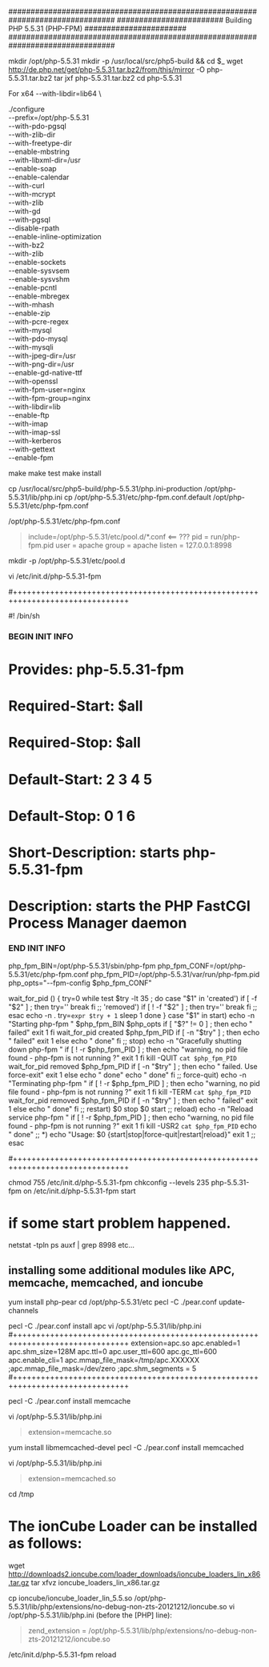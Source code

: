 ################################################################################
########################  Building PHP 5.5.31 (PHP-FPM)  #######################
################################################################################

mkdir /opt/php-5.5.31
mkdir -p /usr/local/src/php5-build && cd $_
wget http://de.php.net/get/php-5.5.31.tar.bz2/from/this/mirror -O php-5.5.31.tar.bz2
tar jxf php-5.5.31.tar.bz2
cd php-5.5.31

For x64 --with-libdir=lib64 \

./configure \
--prefix=/opt/php-5.5.31 \
--with-pdo-pgsql \
--with-zlib-dir \
--with-freetype-dir \
--enable-mbstring \
--with-libxml-dir=/usr \
--enable-soap \
--enable-calendar \
--with-curl \
--with-mcrypt \
--with-zlib \
--with-gd \
--with-pgsql \
--disable-rpath \
--enable-inline-optimization \
--with-bz2 \
--with-zlib \
--enable-sockets \
--enable-sysvsem \
--enable-sysvshm \
--enable-pcntl \
--enable-mbregex \
--with-mhash \
--enable-zip \
--with-pcre-regex \
--with-mysql \
--with-pdo-mysql \
--with-mysqli \
--with-jpeg-dir=/usr \
--with-png-dir=/usr \
--enable-gd-native-ttf \
--with-openssl \
--with-fpm-user=nginx \
--with-fpm-group=nginx \
--with-libdir=lib \
--enable-ftp \
--with-imap \
--with-imap-ssl \
--with-kerberos \
--with-gettext \
--enable-fpm

make
make test
make install

cp /usr/local/src/php5-build/php-5.5.31/php.ini-production /opt/php-5.5.31/lib/php.ini
cp /opt/php-5.5.31/etc/php-fpm.conf.default /opt/php-5.5.31/etc/php-fpm.conf

/opt/php-5.5.31/etc/php-fpm.conf
>include=/opt/php-5.5.31/etc/pool.d/*.conf  <== ???
>pid = run/php-fpm.pid
>user = apache
>group = apache
>listen = 127.0.0.1:8998


 mkdir -p /opt/php-5.5.31/etc/pool.d


vi /etc/init.d/php-5.5.31-fpm

#+++++++++++++++++++++++++++++++++++++++++++++++++++++++++++++++++++++++++++++++

#! /bin/sh
### BEGIN INIT INFO
# Provides:          php-5.5.31-fpm
# Required-Start:    $all
# Required-Stop:     $all
# Default-Start:     2 3 4 5
# Default-Stop:      0 1 6
# Short-Description: starts php-5.5.31-fpm
# Description:       starts the PHP FastCGI Process Manager daemon
### END INIT INFO
php_fpm_BIN=/opt/php-5.5.31/sbin/php-fpm
php_fpm_CONF=/opt/php-5.5.31/etc/php-fpm.conf
php_fpm_PID=/opt/php-5.5.31/var/run/php-fpm.pid
php_opts="--fpm-config $php_fpm_CONF"

wait_for_pid () {
        try=0
        while test $try -lt 35 ; do
                case "$1" in
                        'created')
                        if [ -f "$2" ] ; then
                                try=''
                                break
                        fi
                        ;;
                        'removed')
                        if [ ! -f "$2" ] ; then
                                try=''
                                break
                        fi
                        ;;
                esac
                echo -n .
                try=`expr $try + 1`
                sleep 1
        done
}
case "$1" in
        start)
                echo -n "Starting php-fpm "
                $php_fpm_BIN $php_opts
                if [ "$?" != 0 ] ; then
                        echo " failed"
                        exit 1
                fi
                wait_for_pid created $php_fpm_PID
                if [ -n "$try" ] ; then
                        echo " failed"
                        exit 1
                else
                        echo " done"
                fi
        ;;
        stop)
                echo -n "Gracefully shutting down php-fpm "
                if [ ! -r $php_fpm_PID ] ; then
                        echo "warning, no pid file found - php-fpm is not running ?"
                        exit 1
                fi
                kill -QUIT `cat $php_fpm_PID`
                wait_for_pid removed $php_fpm_PID
                if [ -n "$try" ] ; then
                        echo " failed. Use force-exit"
                        exit 1
                else
                        echo " done"
                       echo " done"
                fi
        ;;
        force-quit)
                echo -n "Terminating php-fpm "
                if [ ! -r $php_fpm_PID ] ; then
                        echo "warning, no pid file found - php-fpm is not running ?"
                        exit 1
                fi
                kill -TERM `cat $php_fpm_PID`
                wait_for_pid removed $php_fpm_PID
                if [ -n "$try" ] ; then
                        echo " failed"
                        exit 1
                else
                        echo " done"
                fi
        ;;
        restart)
                $0 stop
                $0 start
        ;;
        reload)
                echo -n "Reload service php-fpm "
                if [ ! -r $php_fpm_PID ] ; then
                        echo "warning, no pid file found - php-fpm is not running ?"
                        exit 1
                fi
                kill -USR2 `cat $php_fpm_PID`
                echo " done"
        ;;
        *)
                echo "Usage: $0 {start|stop|force-quit|restart|reload}"
                exit 1
        ;;
esac

#+++++++++++++++++++++++++++++++++++++++++++++++++++++++++++++++++++++++++++++++


chmod 755 /etc/init.d/php-5.5.31-fpm
chkconfig --levels 235 php-5.5.31-fpm on
/etc/init.d/php-5.5.31-fpm start

# if some start problem happened.
netstat -tpln
ps auxf | grep 8998
etc...

## installing some additional modules like APC, memcache, memcached, and ioncube
yum install php-pear
cd /opt/php-5.5.31/etc
pecl -C ./pear.conf update-channels

pecl -C ./pear.conf install apc
vi /opt/php-5.5.31/lib/php.ini
#+++++++++++++++++++++++++++++++++++++++++++++++++++++++++++++++++++++++++++++++
extension=apc.so
apc.enabled=1
apc.shm_size=128M
apc.ttl=0
apc.user_ttl=600
apc.gc_ttl=600
apc.enable_cli=1
apc.mmap_file_mask=/tmp/apc.XXXXXX
;apc.mmap_file_mask=/dev/zero
;apc.shm_segments = 5
#+++++++++++++++++++++++++++++++++++++++++++++++++++++++++++++++++++++++++++++++

pecl -C ./pear.conf install memcache

vi /opt/php-5.5.31/lib/php.ini
>extension=memcache.so


yum install libmemcached-devel
pecl -C ./pear.conf install memcached

vi /opt/php-5.5.31/lib/php.ini
>extension=memcached.so

cd /tmp

# The ionCube Loader can be installed as follows:
wget http://downloads2.ioncube.com/loader_downloads/ioncube_loaders_lin_x86.tar.gz
tar xfvz ioncube_loaders_lin_x86.tar.gz

cp ioncube/ioncube_loader_lin_5.5.so /opt/php-5.5.31/lib/php/extensions/no-debug-non-zts-20121212/ioncube.so
vi /opt/php-5.5.31/lib/php.ini
(before the [PHP] line):
>zend_extension = /opt/php-5.5.31/lib/php/extensions/no-debug-non-zts-20121212/ioncube.so

/etc/init.d/php-5.5.31-fpm reload
